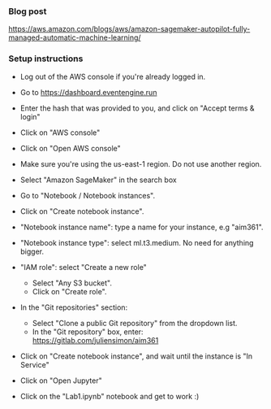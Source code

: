 

### Blog post

https://aws.amazon.com/blogs/aws/amazon-sagemaker-autopilot-fully-managed-automatic-machine-learning/ 

### Setup instructions

* Log out of the AWS console if you're already logged in.

* Go to https://dashboard.eventengine.run

* Enter the hash that was provided to you, and click on "Accept terms & login"

* Click on "AWS console"

* Click on "Open AWS console"

* Make sure you're using the us-east-1 region. Do not use another region.

* Select "Amazon SageMaker" in the search box

* Go to "Notebook / Notebook instances".

* Click on "Create notebook instance".

* "Notebook instance name": type a name for your instance, e.g "aim361".

* "Notebook instance type": select ml.t3.medium. No need for anything bigger.

* "IAM role": select "Create a new role"
   * Select "Any S3 bucket".
   * Click on "Create role".

* In the "Git repositories" section:
   * Select "Clone a public Git repository" from the dropdown list.
   * In the "Git repository" box, enter: https://gitlab.com/juliensimon/aim361

* Click on "Create notebook instance", and wait until the instance is "In Service"

* Click on "Open Jupyter"

* Click on the "Lab1.ipynb" notebook and get to work :) 
